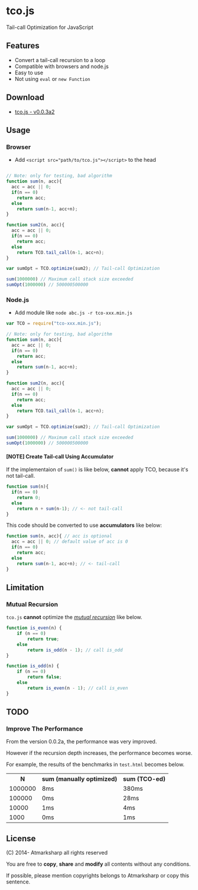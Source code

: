 # tco.js

Tail-call Optimization for JavaScript

## Features

- Convert a tail-call recursion to a loop
- Compatible with browsers and node.js
- Easy to use
- Not using `eval` or `new Function`

## Download

- [tco.js - v0.0.3a2](https://github.com/atmarksharp/tco-js/releases/tag/v0.0.3a2)

## Usage

### Browser

- Add `<script src="path/to/tco.js"></script>` to the head

```javascript

// Note: only for testing, bad algorithm
function sum(n, acc){
  acc = acc || 0;
  if(n == 0)
    return acc;
  else
    return sum(n-1, acc+n);
}

function sum2(n, acc){
  acc = acc || 0;
  if(n == 0)
    return acc;
  else
    return TCO.tail_call(n-1, acc+n);
}

var sumOpt = TCO.optimize(sum2); // Tail-call Optimization

sum(1000000) // Maximum call stack size exceeded
sumOpt(1000000) // 500000500000
```

### Node.js

- Add module like `node abc.js -r tco-xxx.min.js`

```javascript
var TCO = require("tco-xxx.min.js");

// Note: only for testing, bad algorithm
function sum(n, acc){
  acc = acc || 0;
  if(n == 0)
    return acc;
  else
    return sum(n-1, acc+n);
}

function sum2(n, acc){
  acc = acc || 0;
  if(n == 0)
    return acc;
  else
    return TCO.tail_call(n-1, acc+n);
}

var sumOpt = TCO.optimize(sum2); // Tail-call Optimization

sum(1000000) // Maximum call stack size exceeded
sumOpt(1000000) // 500000500000
```

#### [NOTE] Create Tail-call Using Accumulator

If the implementaion of `sum()` is like below, **cannot** apply TCO, because it's not tail-call.

```javascript
function sum(n){
  if(n == 0)
    return 0;
  else
    return n + sum(n-1); // <- not tail-call
}
```
This code should be converted to use **accumulators** like below:

```javascript
function sum(n, acc){ // acc is optional
  acc = acc || 0; // default value of acc is 0
  if(n == 0)
    return acc;
  else
    return sum(n-1, acc+n); // <- tail-call
}
```

## Limitation

### Mutual Recursion

`tco.js` **cannot** optimize the *[mutual recursion](http://en.wikipedia.org/wiki/Mutual_recursion)* like below.

```javascript
function is_even(n) {
    if (n == 0)
        return true;
    else
        return is_odd(n - 1); // call is_odd
}

function is_odd(n) {
    if (n == 0)
        return false;
    else
        return is_even(n - 1); // call is_even
}
```

## TODO

### Improve The Performance

From the version 0.0.2a, the performance was very improved.

However if the recursion depth increases, the performance becomes worse.

For example, the results of the benchmarks in `test.html` becomes below.

<table>
<tr><th>N</th><th>sum (manually optimized)</th><th>sum (TCO-ed)</th></tr>
<tr><td>1000000</td><td>8ms</td><td>380ms</td></tr>
<tr><td>100000</td><td>0ms</td><td>28ms</td></tr>
<tr><td>10000</td><td>1ms</td><td>4ms</td></tr>
<tr><td>1000</td><td>0ms</td><td>1ms</td></tr>
</table>


## License

(C) 2014- Atmarksharp all rights reserved

You are free to **copy**, **share** and **modify** all contents without any conditions.

If possible, please mention copyrights belongs to Atmarksharp or copy this sentence.
